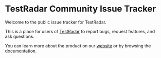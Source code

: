 TestRadar Community Issue Tracker
===============================

Welcome to the public issue tracker for TestRadar.

This is a place for users of [TestRadar](https://testradar.io) to report bugs, request features, and ask questions.

You can learn more about the product on our [website](https://testradar.io) or by browsing the [documentation](https://docs.testradar.io).
